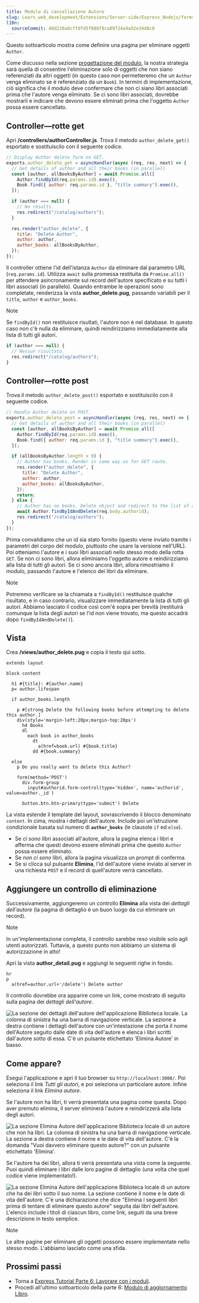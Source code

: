 ```yaml
---
title: Modulo di cancellazione Autore
slug: Learn_web_development/Extensions/Server-side/Express_Nodejs/forms/Delete_author_form
l10n:
  sourceCommit: 48d220a8cffdfd5f088f8ca89724a9a92e34d8c0
---
```


Questo sottoarticolo mostra come definire una pagina per eliminare oggetti `Author`.

Come discusso nella sezione [progettazione del modulo](/it/docs/Learn_web_development/Extensions/Server-side/Express_Nodejs/forms#form_design), la nostra strategia sarà quella di consentire l'eliminazione solo di oggetti che non siano referenziati da altri oggetti (in questo caso non permetteremo che un `Author` venga eliminato se è referenziato da un `Book`).
In termini di implementazione, ciò significa che il modulo deve confermare che non ci siano libri associati prima che l'autore venga eliminato.
Se ci sono libri associati, dovrebbe mostrarli e indicare che devono essere eliminati prima che l'oggetto `Author` possa essere cancellato.

## Controller—rotte get

Apri **/controllers/authorController.js**. Trova il metodo `author_delete_get()` esportato e sostituiscilo con il seguente codice.

```js
// Display Author delete form on GET.
exports.author_delete_get = asyncHandler(async (req, res, next) => {
  // Get details of author and all their books (in parallel)
  const [author, allBooksByAuthor] = await Promise.all([
    Author.findById(req.params.id).exec(),
    Book.find({ author: req.params.id }, "title summary").exec(),
  ]);

  if (author === null) {
    // No results.
    res.redirect("/catalog/authors");
  }

  res.render("author_delete", {
    title: "Delete Author",
    author: author,
    author_books: allBooksByAuthor,
  });
});
```

Il controller ottiene l'id dell'istanza `Author` da eliminare dal parametro URL (`req.params.id`).
Utilizza `await` sulla promessa restituita da `Promise.all()` per attendere asincronamente sul record dell'autore specificato e su tutti i libri associati (in parallelo).
Quando entrambe le operazioni sono completate, renderizza la vista **author_delete.pug**, passando variabili per il `title`, `author` e `author_books`.

> [!NOTE]
> Se `findById()` non restituisce risultati, l'autore non è nel database.
> In questo caso non c'è nulla da eliminare, quindi reindirizziamo immediatamente alla lista di tutti gli autori.
>
> ```js
> if (author === null) {
>   // Nessun risultato.
>   res.redirect("/catalog/authors");
> }
> ```

## Controller—rotte post

Trova il metodo `author_delete_post()` esportato e sostituiscilo con il seguente codice.

```js
// Handle Author delete on POST.
exports.author_delete_post = asyncHandler(async (req, res, next) => {
  // Get details of author and all their books (in parallel)
  const [author, allBooksByAuthor] = await Promise.all([
    Author.findById(req.params.id).exec(),
    Book.find({ author: req.params.id }, "title summary").exec(),
  ]);

  if (allBooksByAuthor.length > 0) {
    // Author has books. Render in same way as for GET route.
    res.render("author_delete", {
      title: "Delete Author",
      author: author,
      author_books: allBooksByAuthor,
    });
    return;
  } else {
    // Author has no books. Delete object and redirect to the list of authors.
    await Author.findByIdAndDelete(req.body.authorid);
    res.redirect("/catalog/authors");
  }
});
```

Prima convalidiamo che un id sia stato fornito (questo viene inviato tramite i parametri del corpo del modulo, piuttosto che usare la versione nell'URL).
Poi otteniamo l'autore e i suoi libri associati nello stesso modo della rotta `GET`.
Se non ci sono libri, allora eliminiamo l'oggetto autore e reindirizziamo alla lista di tutti gli autori.
Se ci sono ancora libri, allora rimostriamo il modulo, passando l'autore e l'elenco dei libri da eliminare.

> [!NOTE]
> Potremmo verificare se la chiamata a `findById()` restituisce qualche risultato, e in caso contrario, visualizzare immediatamente la lista di tutti gli autori.
> Abbiamo lasciato il codice così com'è sopra per brevità (restituirà comunque la lista degli autori se l'id non viene trovato, ma questo accadrà dopo `findByIdAndDelete()`).

## Vista

Crea **/views/author_delete.pug** e copia il testo qui sotto.

```pug
extends layout

block content

  h1 #{title}: #{author.name}
  p= author.lifespan

  if author_books.length

    p #[strong Delete the following books before attempting to delete this author.]
    div(style='margin-left:20px;margin-top:20px')
      h4 Books
      dl
        each book in author_books
          dt
            a(href=book.url) #{book.title}
          dd #{book.summary}

  else
    p Do you really want to delete this Author?

    form(method='POST')
      div.form-group
        input#authorid.form-control(type='hidden', name='authorid', value=author._id )

      button.btn.btn-primary(type='submit') Delete
```

La vista estende il template del layout, sovrascrivendo il blocco denominato `content`. In cima, mostra i dettagli dell'autore.
Include poi un'istruzione condizionale basata sul numero di **`author_books`** (le clausole `if` ed `else`).

- Se _ci sono_ libri associati all'autore, allora la pagina elenca i libri e afferma che questi devono essere eliminati prima che questo `Author` possa essere eliminato.
- Se _non ci sono_ libri, allora la pagina visualizza un prompt di conferma.
- Se si clicca sul pulsante **Elimina**, l'id dell'autore viene inviato al server in una richiesta `POST` e il record di quell'autore verrà cancellato.

## Aggiungere un controllo di eliminazione

Successivamente, aggiungeremo un controllo **Elimina** alla vista dei _dettagli dell'autore_ (la pagina di dettaglio è un buon luogo da cui eliminare un record).

> [!NOTE]
> In un'implementazione completa, il controllo sarebbe reso visibile solo agli utenti autorizzati.
> Tuttavia, a questo punto non abbiamo un sistema di autorizzazione in atto!

Apri la vista **author_detail.pug** e aggiungi le seguenti righe in fondo.

```pug
hr
p
  a(href=author.url+'/delete') Delete author
```

Il controllo dovrebbe ora apparire come un link, come mostrato di seguito sulla pagina dei _dettagli dell'autore_.

![La sezione dei dettagli dell'autore dell'applicazione Biblioteca locale. La colonna di sinistra ha una barra di navigazione verticale. La sezione a destra contiene i dettagli dell'autore con un'intestazione che porta il nome dell'Autore seguito dalle date di vita dell'autore e elenca i libri scritti dall'autore sotto di essa. C'è un pulsante etichettato 'Elimina Autore' in basso.](locallibary_express_author_detail_delete.png)

## Come appare?

Esegui l'applicazione e apri il tuo browser su `http://localhost:3000/`.
Poi seleziona il link _Tutti gli autori_, e poi seleziona un particolare autore. Infine seleziona il link _Elimina autore_.

Se l'autore non ha libri, ti verrà presentata una pagina come questa.
Dopo aver premuto elimina, il server eliminerà l'autore e reindirizzerà alla lista degli autori.

![La sezione Elimina Autore dell'applicazione Biblioteca locale di un autore che non ha libri. La colonna di sinistra ha una barra di navigazione verticale. La sezione a destra contiene il nome e le date di vita dell'autore. C'è la domanda "Vuoi davvero eliminare questo autore?" con un pulsante etichettato 'Elimina'.](locallibary_express_author_delete_nobooks.png)

Se l'autore ha dei libri, allora ti verrà presentata una vista come la seguente.
Puoi quindi eliminare i libri dalle loro pagine di dettaglio (una volta che quel codice viene implementato!).

![La sezione Elimina Autore dell'applicazione Biblioteca locale di un autore che ha dei libri sotto il suo nome. La sezione contiene il nome e le date di vita dell'autore. C'è una dichiarazione che dice "Elimina i seguenti libri prima di tentare di eliminare questo autore" seguita dai libri dell'autore. L'elenco include i titoli di ciascun libro, come link, seguiti da una breve descrizione in testo semplice.](locallibary_express_author_delete_withbooks.png)

> [!NOTE]
> Le altre pagine per eliminare gli oggetti possono essere implementate nello stesso modo.
> L'abbiamo lasciato come una sfida.

## Prossimi passi

- Torna a [Express Tutorial Parte 6: Lavorare con i moduli](/it/docs/Learn_web_development/Extensions/Server-side/Express_Nodejs/forms).
- Procedi all'ultimo sottoarticolo della parte 6: [Modulo di aggiornamento Libro](/it/docs/Learn_web_development/Extensions/Server-side/Express_Nodejs/forms/Update_Book_form).
